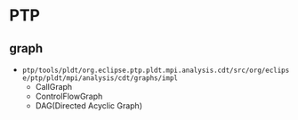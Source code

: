 # PTP

## graph

- `ptp/tools/pldt/org.eclipse.ptp.pldt.mpi.analysis.cdt/src/org/eclipse/ptp/pldt/mpi/analysis/cdt/graphs/impl`
  - CallGraph
  - ControlFlowGraph
  - DAG(Directed Acyclic Graph)
